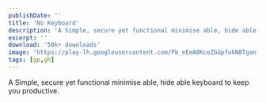 ```yaml
---
publishDate: ''
title: 'No Keyboard'
description: 'A Simple, secure yet functional minimise able, hide able keyboard to keep you productive.'
excerpt: ''
download: '50k+ downloads'
image: 'https://play-lh.googleusercontent.com/Pb_eEeA0KceZGGpfohN8Tgan-80FiPi4QNbOL8mzMoKw4aAMvx6vyDDrakxVqRkarA'
tags: [gp,gh]
---
```


A Simple, secure yet functional minimise able, hide able keyboard to keep you productive.